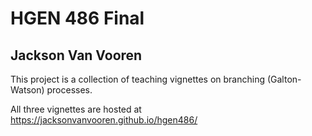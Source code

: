 # HGEN 486 Final
## Jackson Van Vooren

This project is a collection of teaching vignettes on branching (Galton-Watson)
processes.

All three vignettes are hosted at https://jacksonvanvooren.github.io/hgen486/
